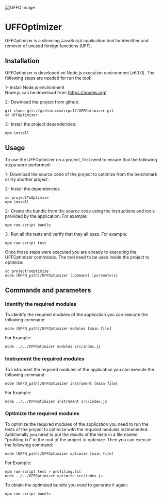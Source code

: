![UFFO Image](https://k61.kn3.net/8/1/5/0/D/5/AA3.jpg)
# UFFOptimizer

UFFOptimizer is a slimming JavaScript application tool for identifier and remover of unused foreign functions (UFF). 

## Installation

UFFOptimizer is developed on Node.js execution environment (v6.1.0). The following steps are needed for run the tool:

1- install Node.js environment  
Node.js can be download from (https://nodejs.org)

2- Download the project from github:

    git clone git://github.com/icpc17/UFFOptimizer.git
    cd UFFOptimizer

3- Install the project dependencies:

    npm install

## Usage

To use the UFFOptimizer on a project, first need to ensure that the following steps were performed:

1- Download the source code of the project to optimize from the benchmark or try another project. 
	
2- Install the dependencies

	cd projectToOptimize
	npm install

2- Create the bundle from the source code using the instructions and tools provided by the application. For example:

	npm run-script bundle

3- Run all the tests and verify that they all pass. For example:

	npm run-script test

Once those steps were executed you are already to executing the UFFOptimizer commands. The tool need to be used inside the project to optimize:
		
	cd projectToOptimize
	node [UFFO_path]/UFFOptimizer [command] [parameters]
	

## Commands and parameters

### Identify the required modules

To identify the required modules of the application you can execute the following command:

	node [UFFO_path]/UFFOptimizer modules [main file]
	
For Example:

	node ../../UFFOptimizer modules src/index.js

### Instrument the required modules

To instrument the required modules of the application you can execute the following command:

	node [UFFO_path]/UFFOptimizer instrument [main file]
	
For Example:

	node ../../UFFOptimizer instrument src/index.js
	
### Optimize the required modules

To optimize the required modules of the application you need to run the tests of the project to optimize with the required modules instrumented. Additionally you need to put the results of the tests in a file named "profiling.txt" in the root of the project to optimize. Then you can execute the following command:

	node [UFFO_path]/UFFOptimizer optimize [main file]
	
For Example:

	npm run-script test > profiling.txt
	node ../../UFFOptimizer optimize src/index.js

To obtain the optimized bundle you need to generate it again:

	npm run-script bundle

